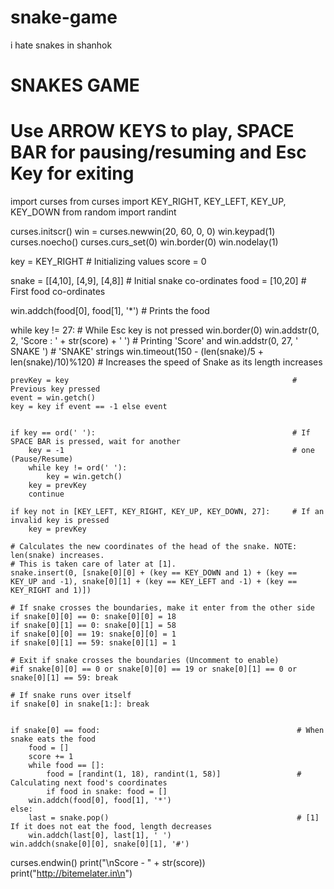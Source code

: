 # snake-game
i hate snakes in shanhok
# SNAKES GAME
# Use ARROW KEYS to play, SPACE BAR for pausing/resuming and Esc Key for exiting

import curses
from curses import KEY_RIGHT, KEY_LEFT, KEY_UP, KEY_DOWN
from random import randint


curses.initscr()
win = curses.newwin(20, 60, 0, 0)
win.keypad(1)
curses.noecho()
curses.curs_set(0)
win.border(0)
win.nodelay(1)

key = KEY_RIGHT                                                    # Initializing values
score = 0

snake = [[4,10], [4,9], [4,8]]                                     # Initial snake co-ordinates
food = [10,20]                                                     # First food co-ordinates

win.addch(food[0], food[1], '*')                                   # Prints the food

while key != 27:                                                   # While Esc key is not pressed
    win.border(0)
    win.addstr(0, 2, 'Score : ' + str(score) + ' ')                # Printing 'Score' and
    win.addstr(0, 27, ' SNAKE ')                                   # 'SNAKE' strings
    win.timeout(150 - (len(snake)/5 + len(snake)/10)%120)          # Increases the speed of Snake as its length increases
    
    prevKey = key                                                  # Previous key pressed
    event = win.getch()
    key = key if event == -1 else event 


    if key == ord(' '):                                            # If SPACE BAR is pressed, wait for another
        key = -1                                                   # one (Pause/Resume)
        while key != ord(' '):
            key = win.getch()
        key = prevKey
        continue

    if key not in [KEY_LEFT, KEY_RIGHT, KEY_UP, KEY_DOWN, 27]:     # If an invalid key is pressed
        key = prevKey

    # Calculates the new coordinates of the head of the snake. NOTE: len(snake) increases.
    # This is taken care of later at [1].
    snake.insert(0, [snake[0][0] + (key == KEY_DOWN and 1) + (key == KEY_UP and -1), snake[0][1] + (key == KEY_LEFT and -1) + (key == KEY_RIGHT and 1)])

    # If snake crosses the boundaries, make it enter from the other side
    if snake[0][0] == 0: snake[0][0] = 18
    if snake[0][1] == 0: snake[0][1] = 58
    if snake[0][0] == 19: snake[0][0] = 1
    if snake[0][1] == 59: snake[0][1] = 1

    # Exit if snake crosses the boundaries (Uncomment to enable)
    #if snake[0][0] == 0 or snake[0][0] == 19 or snake[0][1] == 0 or snake[0][1] == 59: break

    # If snake runs over itself
    if snake[0] in snake[1:]: break

    
    if snake[0] == food:                                            # When snake eats the food
        food = []
        score += 1
        while food == []:
            food = [randint(1, 18), randint(1, 58)]                 # Calculating next food's coordinates
            if food in snake: food = []
        win.addch(food[0], food[1], '*')
    else:    
        last = snake.pop()                                          # [1] If it does not eat the food, length decreases
        win.addch(last[0], last[1], ' ')
    win.addch(snake[0][0], snake[0][1], '#')
    
curses.endwin()
print("\nScore - " + str(score))
print("http://bitemelater.in\n")
